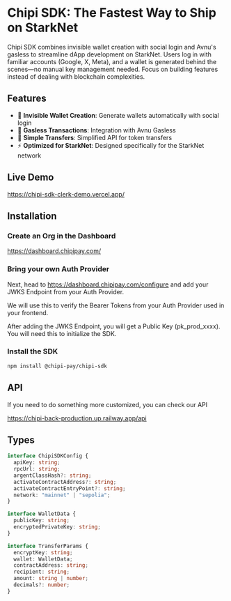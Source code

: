 # Chipi SDK: The Fastest Way to Ship on StarkNet

Chipi SDK combines invisible wallet creation with social login and Avnu's gasless to streamline dApp development on StarkNet. Users log in with familiar accounts (Google, X, Meta), and a wallet is generated behind the scenes—no manual key management needed. Focus on building features instead of dealing with blockchain complexities.

## Features

- 🔐 **Invisible Wallet Creation**: Generate wallets automatically with social login
- 💸 **Gasless Transactions**: Integration with Avnu Gasless
- 🔄 **Simple Transfers**: Simplified API for token transfers
- ⚡ **Optimized for StarkNet**: Designed specifically for the StarkNet network

## Live Demo

https://chipi-sdk-clerk-demo.vercel.app/

## Installation

### Create an Org in the Dashboard

https://dashboard.chipipay.com/

### Bring your own Auth Provider

Next, head to https://dashboard.chipipay.com/configure and add your JWKS Endpoint from your Auth Provider. 

We will use this to verify the Bearer Tokens from your Auth Provider used in your frontend.

After adding the JWKS Endpoint, you will get a Public Key (pk_prod_xxxx). You will need this to initialize the SDK.

### Install the SDK

```bash
npm install @chipi-pay/chipi-sdk
```


## API

If you need to do something more customized, you can check our API

https://chipi-back-production.up.railway.app/api

## Types

```typescript
interface ChipiSDKConfig {
  apiKey: string;
  rpcUrl: string;
  argentClassHash?: string;
  activateContractAddress?: string;
  activateContractEntryPoint?: string;
  network: "mainnet" | "sepolia";
}

interface WalletData {
  publicKey: string;
  encryptedPrivateKey: string;
}

interface TransferParams {
  encryptKey: string;
  wallet: WalletData;
  contractAddress: string;
  recipient: string;
  amount: string | number;
  decimals?: number;
}
```
